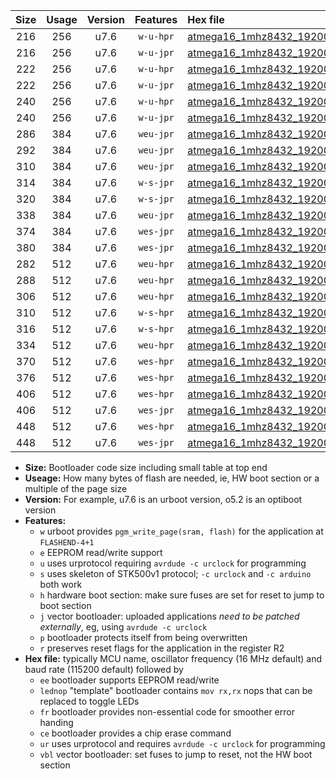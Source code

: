 |Size|Usage|Version|Features|Hex file|
|:-:|:-:|:-:|:-:|:--|
|216|256|u7.6|`w-u-hpr`|[atmega16_1mhz8432_19200bps_ur.hex](https://raw.githubusercontent.com/stefanrueger/urboot/main/atmega16_1mhz8432_19200bps_ur.hex)|
|216|256|u7.6|`w-u-jpr`|[atmega16_1mhz8432_19200bps_ur_vbl.hex](https://raw.githubusercontent.com/stefanrueger/urboot/main/atmega16_1mhz8432_19200bps_ur_vbl.hex)|
|222|256|u7.6|`w-u-hpr`|[atmega16_1mhz8432_19200bps_lednop_ur.hex](https://raw.githubusercontent.com/stefanrueger/urboot/main/atmega16_1mhz8432_19200bps_lednop_ur.hex)|
|222|256|u7.6|`w-u-jpr`|[atmega16_1mhz8432_19200bps_lednop_ur_vbl.hex](https://raw.githubusercontent.com/stefanrueger/urboot/main/atmega16_1mhz8432_19200bps_lednop_ur_vbl.hex)|
|240|256|u7.6|`w-u-hpr`|[atmega16_1mhz8432_19200bps_lednop_fr_ur.hex](https://raw.githubusercontent.com/stefanrueger/urboot/main/atmega16_1mhz8432_19200bps_lednop_fr_ur.hex)|
|240|256|u7.6|`w-u-jpr`|[atmega16_1mhz8432_19200bps_lednop_fr_ur_vbl.hex](https://raw.githubusercontent.com/stefanrueger/urboot/main/atmega16_1mhz8432_19200bps_lednop_fr_ur_vbl.hex)|
|286|384|u7.6|`weu-jpr`|[atmega16_1mhz8432_19200bps_ee_ur_vbl.hex](https://raw.githubusercontent.com/stefanrueger/urboot/main/atmega16_1mhz8432_19200bps_ee_ur_vbl.hex)|
|292|384|u7.6|`weu-jpr`|[atmega16_1mhz8432_19200bps_ee_lednop_ur_vbl.hex](https://raw.githubusercontent.com/stefanrueger/urboot/main/atmega16_1mhz8432_19200bps_ee_lednop_ur_vbl.hex)|
|310|384|u7.6|`weu-jpr`|[atmega16_1mhz8432_19200bps_ee_lednop_fr_ur_vbl.hex](https://raw.githubusercontent.com/stefanrueger/urboot/main/atmega16_1mhz8432_19200bps_ee_lednop_fr_ur_vbl.hex)|
|314|384|u7.6|`w-s-jpr`|[atmega16_1mhz8432_19200bps_vbl.hex](https://raw.githubusercontent.com/stefanrueger/urboot/main/atmega16_1mhz8432_19200bps_vbl.hex)|
|320|384|u7.6|`w-s-jpr`|[atmega16_1mhz8432_19200bps_lednop_vbl.hex](https://raw.githubusercontent.com/stefanrueger/urboot/main/atmega16_1mhz8432_19200bps_lednop_vbl.hex)|
|338|384|u7.6|`weu-jpr`|[atmega16_1mhz8432_19200bps_ee_lednop_fr_ce_ur_vbl.hex](https://raw.githubusercontent.com/stefanrueger/urboot/main/atmega16_1mhz8432_19200bps_ee_lednop_fr_ce_ur_vbl.hex)|
|374|384|u7.6|`wes-jpr`|[atmega16_1mhz8432_19200bps_ee_vbl.hex](https://raw.githubusercontent.com/stefanrueger/urboot/main/atmega16_1mhz8432_19200bps_ee_vbl.hex)|
|380|384|u7.6|`wes-jpr`|[atmega16_1mhz8432_19200bps_ee_lednop_vbl.hex](https://raw.githubusercontent.com/stefanrueger/urboot/main/atmega16_1mhz8432_19200bps_ee_lednop_vbl.hex)|
|282|512|u7.6|`weu-hpr`|[atmega16_1mhz8432_19200bps_ee_ur.hex](https://raw.githubusercontent.com/stefanrueger/urboot/main/atmega16_1mhz8432_19200bps_ee_ur.hex)|
|288|512|u7.6|`weu-hpr`|[atmega16_1mhz8432_19200bps_ee_lednop_ur.hex](https://raw.githubusercontent.com/stefanrueger/urboot/main/atmega16_1mhz8432_19200bps_ee_lednop_ur.hex)|
|306|512|u7.6|`weu-hpr`|[atmega16_1mhz8432_19200bps_ee_lednop_fr_ur.hex](https://raw.githubusercontent.com/stefanrueger/urboot/main/atmega16_1mhz8432_19200bps_ee_lednop_fr_ur.hex)|
|310|512|u7.6|`w-s-hpr`|[atmega16_1mhz8432_19200bps.hex](https://raw.githubusercontent.com/stefanrueger/urboot/main/atmega16_1mhz8432_19200bps.hex)|
|316|512|u7.6|`w-s-hpr`|[atmega16_1mhz8432_19200bps_lednop.hex](https://raw.githubusercontent.com/stefanrueger/urboot/main/atmega16_1mhz8432_19200bps_lednop.hex)|
|334|512|u7.6|`weu-hpr`|[atmega16_1mhz8432_19200bps_ee_lednop_fr_ce_ur.hex](https://raw.githubusercontent.com/stefanrueger/urboot/main/atmega16_1mhz8432_19200bps_ee_lednop_fr_ce_ur.hex)|
|370|512|u7.6|`wes-hpr`|[atmega16_1mhz8432_19200bps_ee.hex](https://raw.githubusercontent.com/stefanrueger/urboot/main/atmega16_1mhz8432_19200bps_ee.hex)|
|376|512|u7.6|`wes-hpr`|[atmega16_1mhz8432_19200bps_ee_lednop.hex](https://raw.githubusercontent.com/stefanrueger/urboot/main/atmega16_1mhz8432_19200bps_ee_lednop.hex)|
|406|512|u7.6|`wes-hpr`|[atmega16_1mhz8432_19200bps_ee_lednop_fr.hex](https://raw.githubusercontent.com/stefanrueger/urboot/main/atmega16_1mhz8432_19200bps_ee_lednop_fr.hex)|
|406|512|u7.6|`wes-jpr`|[atmega16_1mhz8432_19200bps_ee_lednop_fr_vbl.hex](https://raw.githubusercontent.com/stefanrueger/urboot/main/atmega16_1mhz8432_19200bps_ee_lednop_fr_vbl.hex)|
|448|512|u7.6|`wes-hpr`|[atmega16_1mhz8432_19200bps_ee_lednop_fr_ce.hex](https://raw.githubusercontent.com/stefanrueger/urboot/main/atmega16_1mhz8432_19200bps_ee_lednop_fr_ce.hex)|
|448|512|u7.6|`wes-jpr`|[atmega16_1mhz8432_19200bps_ee_lednop_fr_ce_vbl.hex](https://raw.githubusercontent.com/stefanrueger/urboot/main/atmega16_1mhz8432_19200bps_ee_lednop_fr_ce_vbl.hex)|

- **Size:** Bootloader code size including small table at top end
- **Useage:** How many bytes of flash are needed, ie, HW boot section or a multiple of the page size
- **Version:** For example, u7.6 is an urboot version, o5.2 is an optiboot version
- **Features:**
  + `w` urboot provides `pgm_write_page(sram, flash)` for the application at `FLASHEND-4+1`
  + `e` EEPROM read/write support
  + `u` uses urprotocol requiring `avrdude -c urclock` for programming
  + `s` uses skeleton of STK500v1 protocol; `-c urclock` and `-c arduino` both work
  + `h` hardware boot section: make sure fuses are set for reset to jump to boot section
  + `j` vector bootloader: uploaded applications *need to be patched externally*, eg, using `avrdude -c urclock`
  + `p` bootloader protects itself from being overwritten
  + `r` preserves reset flags for the application in the register R2
- **Hex file:** typically MCU name, oscillator frequency (16 MHz default) and baud rate (115200 default) followed by
  + `ee` bootloader supports EEPROM read/write
  + `lednop` "template" bootloader contains `mov rx,rx` nops that can be replaced to toggle LEDs
  + `fr` bootloader provides non-essential code for smoother error handing
  + `ce` bootloader provides a chip erase command
  + `ur` uses urprotocol and requires `avrdude -c urclock` for programming
  + `vbl` vector bootloader: set fuses to jump to reset, not the HW boot section
